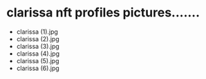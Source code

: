 # clarissa nft profiles pictures.......
- clarissa (1).jpg
- clarissa (2).jpg
- clarissa (3).jpg
- clarissa (4).jpg
- clarissa (5).jpg
- clarissa (6).jpg
